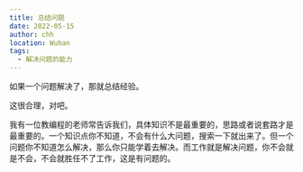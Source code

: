 ```yaml
---
title: 总结问题
date: 2022-05-15
author: chh
location: Wuhan  
tags: 
  - 解决问题的能力
---
```


如果一个问题解决了，那就总结经验。

这很合理，对吧。

我有一位教编程的老师常告诉我们，具体知识不是最重要的，思路或者说套路才是最重要的。一个知识点你不知道，不会有什么大问题，搜索一下就出来了。但一个问题你不知道怎么解决，那么你只能学着去解决。而工作就是解决问题，你不会就是不会，不会就胜任不了工作，这是有问题的。